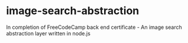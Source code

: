 # image-search-abstraction
In completion of FreeCodeCamp back end certificate - An image search abstraction layer written in node.js
